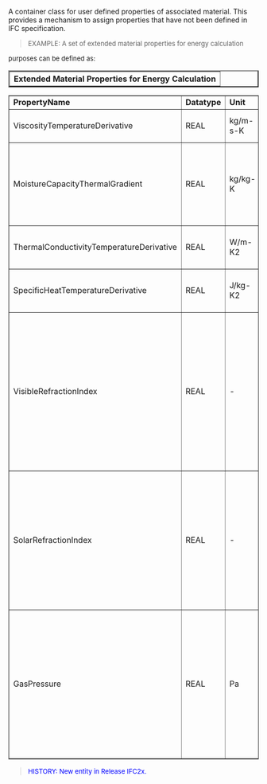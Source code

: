 ﻿A container class for user defined properties of associated material. This provides a mechanism to assign properties that have not been defined in IFC specification.

> <font size="-1"><p> EXAMPLE: A set of extended material properties for energy calculation 

purposes can be defined as:</p>

<table align="Center" border="2" cellspacing="0" cellpadding="0" width="100%">
<th>Extended Material Properties for Energy Calculation</th>
</table><table border="1" width="100%">
  <tr>
    <td>
    <b>PropertyName</b>
    </td>
    <td>
    <b>Datatype</b>
    </td>
    <td>
    <b>Unit</b>
    </td>
    <td>
    <b>Description</b>
    </td>
  </tr>
  <tr>
    <td>
    ViscosityTemperatureDerivative
    </td>
    <td>
    REAL
    </td>
    <td>
    kg/m-s-K
    </td>
    <td>
    Viscosity temperature derivative.
    </td>
  </tr>
  <tr>
    <td>
    MoistureCapacityThermalGradient
    </td>
    <td>
    REAL
    </td>
    <td>
    kg/kg-K
    </td>
    <td>
    Thermal gradient coefficient for moisture capacity. Based on water vapor density.
    </td>
  </tr>
  <tr>
    <td>
    ThermalConductivityTemperatureDerivative
    </td>
    <td>
    REAL
    </td>
    <td>
    W/m-K2
    </td>
    <td>
    Thermal conductivity temperature derivative.
    </td>
  </tr>
  <tr>
    <td>
    SpecificHeatTemperatureDerivative
    </td>
    <td>
    REAL
    </td>
    <td>
    J/kg-K2
    </td>
    <td>
    Specific heat temperature derivative.
    </td>
  </tr>
  <tr>
    <td>
    VisibleRefractionIndex
    </td>
    <td>
    REAL
    </td>
    <td>
    -
    </td>
    <td>
    Index of refraction (visible) defines the "bending" of the solar ray in the visible spectrum when it 

passes from one medium into another.
    </td>
  </tr>
  <tr>
    <td>
    SolarRefractionIndex
    </td>
    <td>
    REAL
    </td>
    <td>
    -
    </td>
    <td>
    Index of refraction (solar) defines the "bending" of the solar ray when it passes from one medium 

into another.
    </td>
  </tr>
  <tr>
    <td>
    GasPressure
    </td>
    <td>
    REAL
    </td>
    <td>
    Pa
    </td>
    <td>
    Fill pressure (e.g. for between-pane gas fills): the pressure exerted by a mass of gas confined in a 

constant volume.
    </td>
  </tr>

</table>

</font>

> <font color="#0000FF" size="-1">HISTORY: New entity in Release IFC2x.</font>